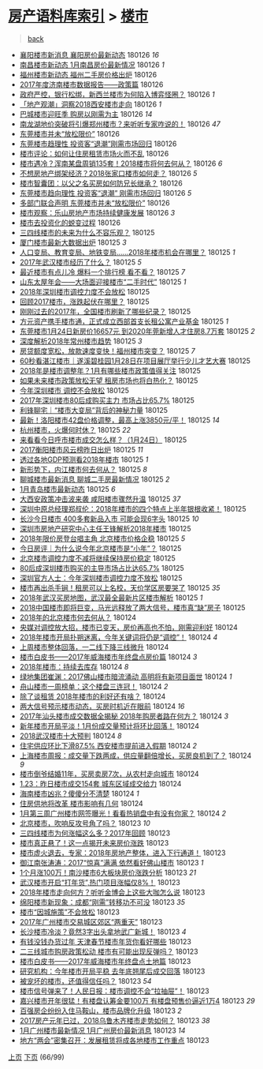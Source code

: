 [房产语料库索引](../../README.md)  > [楼市](楼市.md)
====
> [back](../README.md)

- [襄阳楼市新消息 襄阳房价最新动态](http://jkwz.applinzi.com/ittc/7062860211880985616.html#%E8%A5%84%E9%98%B3%E6%A5%BC%E5%B8%82%E6%96%B0%E6%B6%88%E6%81%AF+%E8%A5%84%E9%98%B3%E6%88%BF%E4%BB%B7%E6%9C%80%E6%96%B0%E5%8A%A8%E6%80%81) 180126 *16* 
- [南昌楼市新动态 1月南昌房价最新情况](http://jkwz.applinzi.com/ittc/7062860214158492688.html#%E5%8D%97%E6%98%8C%E6%A5%BC%E5%B8%82%E6%96%B0%E5%8A%A8%E6%80%81+1%E6%9C%88%E5%8D%97%E6%98%8C%E6%88%BF%E4%BB%B7%E6%9C%80%E6%96%B0%E6%83%85%E5%86%B5) 180126 *1* 
- [福州楼市新动态 福州二手房价格出炉](http://jkwz.applinzi.com/ittc/7062860213491598353.html#%E7%A6%8F%E5%B7%9E%E6%A5%BC%E5%B8%82%E6%96%B0%E5%8A%A8%E6%80%81+%E7%A6%8F%E5%B7%9E%E4%BA%8C%E6%89%8B%E6%88%BF%E4%BB%B7%E6%A0%BC%E5%87%BA%E7%82%89) 180126  
- [2017年度济南楼市数据报告——政策篇](http://jkwz.applinzi.com/ittc/7062859432034042887.html#2017%E5%B9%B4%E5%BA%A6%E6%B5%8E%E5%8D%97%E6%A5%BC%E5%B8%82%E6%95%B0%E6%8D%AE%E6%8A%A5%E5%91%8A%E2%80%94%E2%80%94%E6%94%BF%E7%AD%96%E7%AF%87) 180126  
- [政府严控，银行松绑，新西兰楼市为何陷入博弈怪圈？](http://jkwz.applinzi.com/ittc/7062831169186300939.html#%E6%94%BF%E5%BA%9C%E4%B8%A5%E6%8E%A7%EF%BC%8C%E9%93%B6%E8%A1%8C%E6%9D%BE%E7%BB%91%EF%BC%8C%E6%96%B0%E8%A5%BF%E5%85%B0%E6%A5%BC%E5%B8%82%E4%B8%BA%E4%BD%95%E9%99%B7%E5%85%A5%E5%8D%9A%E5%BC%88%E6%80%AA%E5%9C%88%EF%BC%9F) 180126 *1* 
- [「地产观潮」洞察2018西安楼市走向](http://jkwz.applinzi.com/ittc/7062827294282744838.html#%E3%80%8C%E5%9C%B0%E4%BA%A7%E8%A7%82%E6%BD%AE%E3%80%8D%E6%B4%9E%E5%AF%9F2018%E8%A5%BF%E5%AE%89%E6%A5%BC%E5%B8%82%E8%B5%B0%E5%90%91) 180126 *1* 
- [巴城楼市迎旺季 购房以刚需为主](http://jkwz.applinzi.com/ittc/7062827243653317649.html#%E5%B7%B4%E5%9F%8E%E6%A5%BC%E5%B8%82%E8%BF%8E%E6%97%BA%E5%AD%A3+%E8%B4%AD%E6%88%BF%E4%BB%A5%E5%88%9A%E9%9C%80%E4%B8%BA%E4%B8%BB) 180126 *14* 
- [南龙湖地价突破将引爆郑州楼市？来听听专家咋说的！](http://jkwz.applinzi.com/ittc/7062474820183147526.html#%E5%8D%97%E9%BE%99%E6%B9%96%E5%9C%B0%E4%BB%B7%E7%AA%81%E7%A0%B4%E5%B0%86%E5%BC%95%E7%88%86%E9%83%91%E5%B7%9E%E6%A5%BC%E5%B8%82%EF%BC%9F%E6%9D%A5%E5%90%AC%E5%90%AC%E4%B8%93%E5%AE%B6%E5%92%8B%E8%AF%B4%E7%9A%84%EF%BC%81) 180126 *47* 
- [东莞楼市并未“放松限价”](http://jkwz.applinzi.com/ittc/7062823346524128267.html#%E4%B8%9C%E8%8E%9E%E6%A5%BC%E5%B8%82%E5%B9%B6%E6%9C%AA%E2%80%9C%E6%94%BE%E6%9D%BE%E9%99%90%E4%BB%B7%E2%80%9D) 180126  
- [东莞楼市趋理性 投资客“退潮”刚需市场回归](http://jkwz.applinzi.com/ittc/7062821336479433744.html#%E4%B8%9C%E8%8E%9E%E6%A5%BC%E5%B8%82%E8%B6%8B%E7%90%86%E6%80%A7+%E6%8A%95%E8%B5%84%E5%AE%A2%E2%80%9C%E9%80%80%E6%BD%AE%E2%80%9D%E5%88%9A%E9%9C%80%E5%B8%82%E5%9C%BA%E5%9B%9E%E5%BD%92) 180126  
- [楼市评论：如何让住房租赁市场火而不乱](http://jkwz.applinzi.com/ittc/7062821325821707275.html#%E6%A5%BC%E5%B8%82%E8%AF%84%E8%AE%BA%EF%BC%9A%E5%A6%82%E4%BD%95%E8%AE%A9%E4%BD%8F%E6%88%BF%E7%A7%9F%E8%B5%81%E5%B8%82%E5%9C%BA%E7%81%AB%E8%80%8C%E4%B8%8D%E4%B9%B1) 180126  
- [楼市遇冷？浑南某盘周销135套！2018楼市将何去何从？](http://jkwz.applinzi.com/ittc/7062814707990135818.html#%E6%A5%BC%E5%B8%82%E9%81%87%E5%86%B7%EF%BC%9F%E6%B5%91%E5%8D%97%E6%9F%90%E7%9B%98%E5%91%A8%E9%94%80135%E5%A5%97%EF%BC%812018%E6%A5%BC%E5%B8%82%E5%B0%86%E4%BD%95%E5%8E%BB%E4%BD%95%E4%BB%8E%EF%BC%9F) 180126 *6* 
- [不想房地产绑架经济？2018张家口楼市如何走？](http://jkwz.applinzi.com/ittc/7062813588102579217.html#%E4%B8%8D%E6%83%B3%E6%88%BF%E5%9C%B0%E4%BA%A7%E7%BB%91%E6%9E%B6%E7%BB%8F%E6%B5%8E%EF%BC%9F2018%E5%BC%A0%E5%AE%B6%E5%8F%A3%E6%A5%BC%E5%B8%82%E5%A6%82%E4%BD%95%E8%B5%B0%EF%BC%9F) 180126 *5* 
- [楼市智囊团：以父之名买房如何防兄长继承？](http://jkwz.applinzi.com/ittc/7062806481592648710.html#%E6%A5%BC%E5%B8%82%E6%99%BA%E5%9B%8A%E5%9B%A2%EF%BC%9A%E4%BB%A5%E7%88%B6%E4%B9%8B%E5%90%8D%E4%B9%B0%E6%88%BF%E5%A6%82%E4%BD%95%E9%98%B2%E5%85%84%E9%95%BF%E7%BB%A7%E6%89%BF%EF%BC%9F) 180126  
- [东莞楼市趋向理性 投资客“退潮” 刚需市场回归](http://jkwz.applinzi.com/ittc/7062796254650565642.html#%E4%B8%9C%E8%8E%9E%E6%A5%BC%E5%B8%82%E8%B6%8B%E5%90%91%E7%90%86%E6%80%A7+%E6%8A%95%E8%B5%84%E5%AE%A2%E2%80%9C%E9%80%80%E6%BD%AE%E2%80%9D+%E5%88%9A%E9%9C%80%E5%B8%82%E5%9C%BA%E5%9B%9E%E5%BD%92) 180126 *5* 
- [多部门联合声明 东莞楼市并未“放松限价”](http://jkwz.applinzi.com/ittc/7062791038949655558.html#%E5%A4%9A%E9%83%A8%E9%97%A8%E8%81%94%E5%90%88%E5%A3%B0%E6%98%8E+%E4%B8%9C%E8%8E%9E%E6%A5%BC%E5%B8%82%E5%B9%B6%E6%9C%AA%E2%80%9C%E6%94%BE%E6%9D%BE%E9%99%90%E4%BB%B7%E2%80%9D) 180126  
- [楼市观察：乐山房地产市场持续健康发展](http://jkwz.applinzi.com/ittc/7062786228548535313.html#%E6%A5%BC%E5%B8%82%E8%A7%82%E5%AF%9F%EF%BC%9A%E4%B9%90%E5%B1%B1%E6%88%BF%E5%9C%B0%E4%BA%A7%E5%B8%82%E5%9C%BA%E6%8C%81%E7%BB%AD%E5%81%A5%E5%BA%B7%E5%8F%91%E5%B1%95) 180126 *3* 
- [楼市去投资化的蜕变过程](http://jkwz.applinzi.com/ittc/7062784472775132166.html#%E6%A5%BC%E5%B8%82%E5%8E%BB%E6%8A%95%E8%B5%84%E5%8C%96%E7%9A%84%E8%9C%95%E5%8F%98%E8%BF%87%E7%A8%8B) 180126  
- [三四线楼市的未来为什么不容乐观？](http://jkwz.applinzi.com/ittc/7062665602173240337.html#%E4%B8%89%E5%9B%9B%E7%BA%BF%E6%A5%BC%E5%B8%82%E7%9A%84%E6%9C%AA%E6%9D%A5%E4%B8%BA%E4%BB%80%E4%B9%88%E4%B8%8D%E5%AE%B9%E4%B9%90%E8%A7%82%EF%BC%9F) 180125  
- [厦门楼市最新大数据出炉](http://jkwz.applinzi.com/ittc/7062644002484913168.html#%E5%8E%A6%E9%97%A8%E6%A5%BC%E5%B8%82%E6%9C%80%E6%96%B0%E5%A4%A7%E6%95%B0%E6%8D%AE%E5%87%BA%E7%82%89) 180125 *3* 
- [人口变局、教育变局、地铁变局……2018年楼市机会在哪里？](http://jkwz.applinzi.com/ittc/7062628766478500874.html#%E4%BA%BA%E5%8F%A3%E5%8F%98%E5%B1%80%E3%80%81%E6%95%99%E8%82%B2%E5%8F%98%E5%B1%80%E3%80%81%E5%9C%B0%E9%93%81%E5%8F%98%E5%B1%80%E2%80%A6%E2%80%A62018%E5%B9%B4%E6%A5%BC%E5%B8%82%E6%9C%BA%E4%BC%9A%E5%9C%A8%E5%93%AA%E9%87%8C%EF%BC%9F) 180125 *1* 
- [2017年武汉楼市经历了什么？](http://jkwz.applinzi.com/ittc/7062614576502146065.html#2017%E5%B9%B4%E6%AD%A6%E6%B1%89%E6%A5%BC%E5%B8%82%E7%BB%8F%E5%8E%86%E4%BA%86%E4%BB%80%E4%B9%88%EF%BC%9F) 180125 *5* 
- [最近楼市有点儿冷 爆料一个排行榜 看不看？](http://jkwz.applinzi.com/ittc/7062593158536234000.html#%E6%9C%80%E8%BF%91%E6%A5%BC%E5%B8%82%E6%9C%89%E7%82%B9%E5%84%BF%E5%86%B7+%E7%88%86%E6%96%99%E4%B8%80%E4%B8%AA%E6%8E%92%E8%A1%8C%E6%A6%9C+%E7%9C%8B%E4%B8%8D%E7%9C%8B%EF%BC%9F) 180125 *7* 
- [山东太屋年会——大场面迎接楼市“二手时代”](http://jkwz.applinzi.com/ittc/7062591318079833094.html#%E5%B1%B1%E4%B8%9C%E5%A4%AA%E5%B1%8B%E5%B9%B4%E4%BC%9A%E2%80%94%E2%80%94%E5%A4%A7%E5%9C%BA%E9%9D%A2%E8%BF%8E%E6%8E%A5%E6%A5%BC%E5%B8%82%E2%80%9C%E4%BA%8C%E6%89%8B%E6%97%B6%E4%BB%A3%E2%80%9D) 180125 *1* 
- [2018年深圳楼市调控力度不会放松](http://jkwz.applinzi.com/ittc/7062591203571139600.html#2018%E5%B9%B4%E6%B7%B1%E5%9C%B3%E6%A5%BC%E5%B8%82%E8%B0%83%E6%8E%A7%E5%8A%9B%E5%BA%A6%E4%B8%8D%E4%BC%9A%E6%94%BE%E6%9D%BE) 180125  
- [回顾2017楼市，涨跌起伏在哪里？](http://jkwz.applinzi.com/ittc/7062589812840596487.html#%E5%9B%9E%E9%A1%BE2017%E6%A5%BC%E5%B8%82%EF%BC%8C%E6%B6%A8%E8%B7%8C%E8%B5%B7%E4%BC%8F%E5%9C%A8%E5%93%AA%E9%87%8C%EF%BC%9F) 180125  
- [刚刚过去的2017年，全国楼市刷新了哪些纪录？](http://jkwz.applinzi.com/ittc/7062588085047395338.html#%E5%88%9A%E5%88%9A%E8%BF%87%E5%8E%BB%E7%9A%842017%E5%B9%B4%EF%BC%8C%E5%85%A8%E5%9B%BD%E6%A5%BC%E5%B8%82%E5%88%B7%E6%96%B0%E4%BA%86%E5%93%AA%E4%BA%9B%E7%BA%AA%E5%BD%95%EF%BC%9F) 180125  
- [方元资产携手楼市通，正式成立西部首支长租公寓产业基金](http://jkwz.applinzi.com/ittc/7062578698740302854.html#%E6%96%B9%E5%85%83%E8%B5%84%E4%BA%A7%E6%90%BA%E6%89%8B%E6%A5%BC%E5%B8%82%E9%80%9A%EF%BC%8C%E6%AD%A3%E5%BC%8F%E6%88%90%E7%AB%8B%E8%A5%BF%E9%83%A8%E9%A6%96%E6%94%AF%E9%95%BF%E7%A7%9F%E5%85%AC%E5%AF%93%E4%BA%A7%E4%B8%9A%E5%9F%BA%E9%87%91) 180125 *1* 
- [东莞楼市1月24日新房价16657元 到2020年莞新增人才住房8.7万套](http://jkwz.applinzi.com/ittc/7062565840669377546.html#%E4%B8%9C%E8%8E%9E%E6%A5%BC%E5%B8%821%E6%9C%8824%E6%97%A5%E6%96%B0%E6%88%BF%E4%BB%B716657%E5%85%83+%E5%88%B02020%E5%B9%B4%E8%8E%9E%E6%96%B0%E5%A2%9E%E4%BA%BA%E6%89%8D%E4%BD%8F%E6%88%BF8.7%E4%B8%87%E5%A5%97) 180125 *2* 
- [深度解析2018年常州楼市趋势](http://jkwz.applinzi.com/ittc/7062564953603441671.html#%E6%B7%B1%E5%BA%A6%E8%A7%A3%E6%9E%902018%E5%B9%B4%E5%B8%B8%E5%B7%9E%E6%A5%BC%E5%B8%82%E8%B6%8B%E5%8A%BF) 180125 *3* 
- [房贷额度宽松，放款速度变快！福州楼市突变？](http://jkwz.applinzi.com/ittc/7062553589187085322.html#%E6%88%BF%E8%B4%B7%E9%A2%9D%E5%BA%A6%E5%AE%BD%E6%9D%BE%EF%BC%8C%E6%94%BE%E6%AC%BE%E9%80%9F%E5%BA%A6%E5%8F%98%E5%BF%AB%EF%BC%81%E7%A6%8F%E5%B7%9E%E6%A5%BC%E5%B8%82%E7%AA%81%E5%8F%98%EF%BC%9F) 180125 *7* 
- [60秒看湛江楼市｜遂溪碧桂园1月28日在项目展厅举行少儿才艺大赛](http://jkwz.applinzi.com/ittc/7062551530983392267.html#60%E7%A7%92%E7%9C%8B%E6%B9%9B%E6%B1%9F%E6%A5%BC%E5%B8%82%EF%BD%9C%E9%81%82%E6%BA%AA%E7%A2%A7%E6%A1%82%E5%9B%AD1%E6%9C%8828%E6%97%A5%E5%9C%A8%E9%A1%B9%E7%9B%AE%E5%B1%95%E5%8E%85%E4%B8%BE%E8%A1%8C%E5%B0%91%E5%84%BF%E6%89%8D%E8%89%BA%E5%A4%A7%E8%B5%9B) 180125  
- [2018年是楼市调整年？1月有哪些楼市政策值得关注](http://jkwz.applinzi.com/ittc/7062551213013206027.html#2018%E5%B9%B4%E6%98%AF%E6%A5%BC%E5%B8%82%E8%B0%83%E6%95%B4%E5%B9%B4%EF%BC%9F1%E6%9C%88%E6%9C%89%E5%93%AA%E4%BA%9B%E6%A5%BC%E5%B8%82%E6%94%BF%E7%AD%96%E5%80%BC%E5%BE%97%E5%85%B3%E6%B3%A8) 180125  
- [如果未来楼市政策放松无望 租房市场也将白热化？](http://jkwz.applinzi.com/ittc/7062535818160112647.html#%E5%A6%82%E6%9E%9C%E6%9C%AA%E6%9D%A5%E6%A5%BC%E5%B8%82%E6%94%BF%E7%AD%96%E6%94%BE%E6%9D%BE%E6%97%A0%E6%9C%9B+%E7%A7%9F%E6%88%BF%E5%B8%82%E5%9C%BA%E4%B9%9F%E5%B0%86%E7%99%BD%E7%83%AD%E5%8C%96%EF%BC%9F) 180125  
- [今年深圳楼市 调控不会放松](http://jkwz.applinzi.com/ittc/7062535167707448327.html#%E4%BB%8A%E5%B9%B4%E6%B7%B1%E5%9C%B3%E6%A5%BC%E5%B8%82+%E8%B0%83%E6%8E%A7%E4%B8%8D%E4%BC%9A%E6%94%BE%E6%9D%BE) 180125  
- [2017年深圳楼市80后成购买主力 市场占比65.7%](http://jkwz.applinzi.com/ittc/7062534449810375691.html#2017%E5%B9%B4%E6%B7%B1%E5%9C%B3%E6%A5%BC%E5%B8%8280%E5%90%8E%E6%88%90%E8%B4%AD%E4%B9%B0%E4%B8%BB%E5%8A%9B+%E5%B8%82%E5%9C%BA%E5%8D%A0%E6%AF%9465.7%25) 180125  
- [利锋聊宅｜“楼市大变局”背后的神秘力量](http://jkwz.applinzi.com/ittc/7062532171607065611.html#%E5%88%A9%E9%94%8B%E8%81%8A%E5%AE%85%EF%BD%9C%E2%80%9C%E6%A5%BC%E5%B8%82%E5%A4%A7%E5%8F%98%E5%B1%80%E2%80%9D%E8%83%8C%E5%90%8E%E7%9A%84%E7%A5%9E%E7%A7%98%E5%8A%9B%E9%87%8F) 180125  
- [最新！洛阳楼市42盘价格调整，最高上涨3850元/平！](http://jkwz.applinzi.com/ittc/7062531665300030480.html#%E6%9C%80%E6%96%B0%EF%BC%81%E6%B4%9B%E9%98%B3%E6%A5%BC%E5%B8%8242%E7%9B%98%E4%BB%B7%E6%A0%BC%E8%B0%83%E6%95%B4%EF%BC%8C%E6%9C%80%E9%AB%98%E4%B8%8A%E6%B6%A83850%E5%85%83%2F%E5%B9%B3%EF%BC%81) 180125 *14* 
- [杭州楼市，火爆何时休？](http://jkwz.applinzi.com/ittc/7062524985652806673.html#%E6%9D%AD%E5%B7%9E%E6%A5%BC%E5%B8%82%EF%BC%8C%E7%81%AB%E7%88%86%E4%BD%95%E6%97%B6%E4%BC%91%EF%BC%9F) 180125 *22* 
- [来看看今日呼市楼市成交怎么样？（1月24日）](http://jkwz.applinzi.com/ittc/7062515082997531664.html#%E6%9D%A5%E7%9C%8B%E7%9C%8B%E4%BB%8A%E6%97%A5%E5%91%BC%E5%B8%82%E6%A5%BC%E5%B8%82%E6%88%90%E4%BA%A4%E6%80%8E%E4%B9%88%E6%A0%B7%EF%BC%9F%EF%BC%881%E6%9C%8824%E6%97%A5%EF%BC%89) 180125  
- [2017衡阳楼市风云榜昨日出炉](http://jkwz.applinzi.com/ittc/7062511235805742096.html#2017%E8%A1%A1%E9%98%B3%E6%A5%BC%E5%B8%82%E9%A3%8E%E4%BA%91%E6%A6%9C%E6%98%A8%E6%97%A5%E5%87%BA%E7%82%89) 180125 *11* 
- [透过各地GDP预测看2018年楼市](http://jkwz.applinzi.com/ittc/7062503706811958288.html#%E9%80%8F%E8%BF%87%E5%90%84%E5%9C%B0GDP%E9%A2%84%E6%B5%8B%E7%9C%8B2018%E5%B9%B4%E6%A5%BC%E5%B8%82) 180125 *1* 
- [新形势下，内江楼市何去何从？](http://jkwz.applinzi.com/ittc/7062491240996537350.html#%E6%96%B0%E5%BD%A2%E5%8A%BF%E4%B8%8B%EF%BC%8C%E5%86%85%E6%B1%9F%E6%A5%BC%E5%B8%82%E4%BD%95%E5%8E%BB%E4%BD%95%E4%BB%8E%EF%BC%9F) 180125 *8* 
- [聊城楼市最新消息 聊城二手房最新情况](http://jkwz.applinzi.com/ittc/7062487352365024262.html#%E8%81%8A%E5%9F%8E%E6%A5%BC%E5%B8%82%E6%9C%80%E6%96%B0%E6%B6%88%E6%81%AF+%E8%81%8A%E5%9F%8E%E4%BA%8C%E6%89%8B%E6%88%BF%E6%9C%80%E6%96%B0%E6%83%85%E5%86%B5) 180125 *2* 
- [1月青岛楼市最新动态](http://jkwz.applinzi.com/ittc/7062487336065958928.html#1%E6%9C%88%E9%9D%92%E5%B2%9B%E6%A5%BC%E5%B8%82%E6%9C%80%E6%96%B0%E5%8A%A8%E6%80%81) 180125 *6* 
- [大西安政策冲击波来袭 咸阳楼市骤然升温](http://jkwz.applinzi.com/ittc/7062481838939833354.html#%E5%A4%A7%E8%A5%BF%E5%AE%89%E6%94%BF%E7%AD%96%E5%86%B2%E5%87%BB%E6%B3%A2%E6%9D%A5%E8%A2%AD+%E5%92%B8%E9%98%B3%E6%A5%BC%E5%B8%82%E9%AA%A4%E7%84%B6%E5%8D%87%E6%B8%A9) 180125 *37* 
- [深圳中原总经理郑叔伦：2018年楼市的四个特点上半年银根收紧！](http://jkwz.applinzi.com/ittc/7062476944887514119.html#%E6%B7%B1%E5%9C%B3%E4%B8%AD%E5%8E%9F%E6%80%BB%E7%BB%8F%E7%90%86%E9%83%91%E5%8F%94%E4%BC%A6%EF%BC%9A2018%E5%B9%B4%E6%A5%BC%E5%B8%82%E7%9A%84%E5%9B%9B%E4%B8%AA%E7%89%B9%E7%82%B9%E4%B8%8A%E5%8D%8A%E5%B9%B4%E9%93%B6%E6%A0%B9%E6%94%B6%E7%B4%A7%EF%BC%81) 180125  
- [长沙今日楼市 400多套新品入市 可能会现6字头](http://jkwz.applinzi.com/ittc/7062476510005298187.html#%E9%95%BF%E6%B2%99%E4%BB%8A%E6%97%A5%E6%A5%BC%E5%B8%82+400%E5%A4%9A%E5%A5%97%E6%96%B0%E5%93%81%E5%85%A5%E5%B8%82+%E5%8F%AF%E8%83%BD%E4%BC%9A%E7%8E%B06%E5%AD%97%E5%A4%B4) 180125 *10* 
- [深圳市房地产研究中心主任王锋解析2018年楼市](http://jkwz.applinzi.com/ittc/7062452059473708043.html#%E6%B7%B1%E5%9C%B3%E5%B8%82%E6%88%BF%E5%9C%B0%E4%BA%A7%E7%A0%94%E7%A9%B6%E4%B8%AD%E5%BF%83%E4%B8%BB%E4%BB%BB%E7%8E%8B%E9%94%8B%E8%A7%A3%E6%9E%902018%E5%B9%B4%E6%A5%BC%E5%B8%82) 180125  
- [2018年限价房登台唱主角 北京楼市价格企稳](http://jkwz.applinzi.com/ittc/7062451144423375882.html#2018%E5%B9%B4%E9%99%90%E4%BB%B7%E6%88%BF%E7%99%BB%E5%8F%B0%E5%94%B1%E4%B8%BB%E8%A7%92+%E5%8C%97%E4%BA%AC%E6%A5%BC%E5%B8%82%E4%BB%B7%E6%A0%BC%E4%BC%81%E7%A8%B3) 180125 *5* 
- [今日房评｜为什么说今年北京楼市是“小年”？](http://jkwz.applinzi.com/ittc/7062446927616934929.html#%E4%BB%8A%E6%97%A5%E6%88%BF%E8%AF%84%EF%BD%9C%E4%B8%BA%E4%BB%80%E4%B9%88%E8%AF%B4%E4%BB%8A%E5%B9%B4%E5%8C%97%E4%BA%AC%E6%A5%BC%E5%B8%82%E6%98%AF%E2%80%9C%E5%B0%8F%E5%B9%B4%E2%80%9D%EF%BC%9F) 180125  
- [北京楼市调控力度不减将继续保持房价稳定](http://jkwz.applinzi.com/ittc/7062443735407657994.html#%E5%8C%97%E4%BA%AC%E6%A5%BC%E5%B8%82%E8%B0%83%E6%8E%A7%E5%8A%9B%E5%BA%A6%E4%B8%8D%E5%87%8F%E5%B0%86%E7%BB%A7%E7%BB%AD%E4%BF%9D%E6%8C%81%E6%88%BF%E4%BB%B7%E7%A8%B3%E5%AE%9A) 180125  
- [80后成深圳楼市购买的主导市场占比达65.7%](http://jkwz.applinzi.com/ittc/7062443727790801937.html#80%E5%90%8E%E6%88%90%E6%B7%B1%E5%9C%B3%E6%A5%BC%E5%B8%82%E8%B4%AD%E4%B9%B0%E7%9A%84%E4%B8%BB%E5%AF%BC%E5%B8%82%E5%9C%BA%E5%8D%A0%E6%AF%94%E8%BE%BE65.7%25) 180125  
- [深圳官方人士：今年深圳楼市调控力度不放松](http://jkwz.applinzi.com/ittc/7062442347868980235.html#%E6%B7%B1%E5%9C%B3%E5%AE%98%E6%96%B9%E4%BA%BA%E5%A3%AB%EF%BC%9A%E4%BB%8A%E5%B9%B4%E6%B7%B1%E5%9C%B3%E6%A5%BC%E5%B8%82%E8%B0%83%E6%8E%A7%E5%8A%9B%E5%BA%A6%E4%B8%8D%E6%94%BE%E6%9D%BE) 180125  
- [楼市再出杀手锏！租房可以上名校，天价学区房要哭了](http://jkwz.applinzi.com/ittc/7062442010420446219.html#%E6%A5%BC%E5%B8%82%E5%86%8D%E5%87%BA%E6%9D%80%E6%89%8B%E9%94%8F%EF%BC%81%E7%A7%9F%E6%88%BF%E5%8F%AF%E4%BB%A5%E4%B8%8A%E5%90%8D%E6%A0%A1%EF%BC%8C%E5%A4%A9%E4%BB%B7%E5%AD%A6%E5%8C%BA%E6%88%BF%E8%A6%81%E5%93%AD%E4%BA%86) 180125 *35* 
- [2018年武汉买房地图，武汉最全最新片区楼市解析](http://jkwz.applinzi.com/ittc/7062433746769150982.html#2018%E5%B9%B4%E6%AD%A6%E6%B1%89%E4%B9%B0%E6%88%BF%E5%9C%B0%E5%9B%BE%EF%BC%8C%E6%AD%A6%E6%B1%89%E6%9C%80%E5%85%A8%E6%9C%80%E6%96%B0%E7%89%87%E5%8C%BA%E6%A5%BC%E5%B8%82%E8%A7%A3%E6%9E%90) 180125 *1* 
- [2018中国楼市即将巨变，马光远释放了两大信号，楼市真“缺”房子](http://jkwz.applinzi.com/ittc/7062339739418362897.html#2018%E4%B8%AD%E5%9B%BD%E6%A5%BC%E5%B8%82%E5%8D%B3%E5%B0%86%E5%B7%A8%E5%8F%98%EF%BC%8C%E9%A9%AC%E5%85%89%E8%BF%9C%E9%87%8A%E6%94%BE%E4%BA%86%E4%B8%A4%E5%A4%A7%E4%BF%A1%E5%8F%B7%EF%BC%8C%E6%A5%BC%E5%B8%82%E7%9C%9F%E2%80%9C%E7%BC%BA%E2%80%9D%E6%88%BF%E5%AD%90) 180125  
- [2018年的北京楼市何去何从？](http://jkwz.applinzi.com/ittc/7062274302378771473.html#2018%E5%B9%B4%E7%9A%84%E5%8C%97%E4%BA%AC%E6%A5%BC%E5%B8%82%E4%BD%95%E5%8E%BB%E4%BD%95%E4%BB%8E%EF%BC%9F) 180124  
- [央媒对调控放大招，楼市已变天，房价再高也不怕，刚需迎利好](http://jkwz.applinzi.com/ittc/7062245008445277200.html#%E5%A4%AE%E5%AA%92%E5%AF%B9%E8%B0%83%E6%8E%A7%E6%94%BE%E5%A4%A7%E6%8B%9B%EF%BC%8C%E6%A5%BC%E5%B8%82%E5%B7%B2%E5%8F%98%E5%A4%A9%EF%BC%8C%E6%88%BF%E4%BB%B7%E5%86%8D%E9%AB%98%E4%B9%9F%E4%B8%8D%E6%80%95%EF%BC%8C%E5%88%9A%E9%9C%80%E8%BF%8E%E5%88%A9%E5%A5%BD) 180124  
- [2018年楼市开局扑朔迷离，今年关键词将仍是“调控”！](http://jkwz.applinzi.com/ittc/7062224906828121105.html#2018%E5%B9%B4%E6%A5%BC%E5%B8%82%E5%BC%80%E5%B1%80%E6%89%91%E6%9C%94%E8%BF%B7%E7%A6%BB%EF%BC%8C%E4%BB%8A%E5%B9%B4%E5%85%B3%E9%94%AE%E8%AF%8D%E5%B0%86%E4%BB%8D%E6%98%AF%E2%80%9C%E8%B0%83%E6%8E%A7%E2%80%9D%EF%BC%81) 180124 *4* 
- [上周楼市整体回落，一二线下降三线微升](http://jkwz.applinzi.com/ittc/7062193825659749386.html#%E4%B8%8A%E5%91%A8%E6%A5%BC%E5%B8%82%E6%95%B4%E4%BD%93%E5%9B%9E%E8%90%BD%EF%BC%8C%E4%B8%80%E4%BA%8C%E7%BA%BF%E4%B8%8B%E9%99%8D%E4%B8%89%E7%BA%BF%E5%BE%AE%E5%8D%87) 180124  
- [楼市白皮书——2017年威海楼市年终盘点房价篇](http://jkwz.applinzi.com/ittc/7062190172278359056.html#%E6%A5%BC%E5%B8%82%E7%99%BD%E7%9A%AE%E4%B9%A6%E2%80%94%E2%80%942017%E5%B9%B4%E5%A8%81%E6%B5%B7%E6%A5%BC%E5%B8%82%E5%B9%B4%E7%BB%88%E7%9B%98%E7%82%B9%E6%88%BF%E4%BB%B7%E7%AF%87) 180124 *3* 
- [2018年楼市：持续去库存](http://jkwz.applinzi.com/ittc/7062189748171310086.html#2018%E5%B9%B4%E6%A5%BC%E5%B8%82%EF%BC%9A%E6%8C%81%E7%BB%AD%E5%8E%BB%E5%BA%93%E5%AD%98) 180124 *8* 
- [绿地集团崔渊：2017佛山楼市暗流涌动 高明将有新项目面世](http://jkwz.applinzi.com/ittc/7062178207166366730.html#%E7%BB%BF%E5%9C%B0%E9%9B%86%E5%9B%A2%E5%B4%94%E6%B8%8A%EF%BC%9A2017%E4%BD%9B%E5%B1%B1%E6%A5%BC%E5%B8%82%E6%9A%97%E6%B5%81%E6%B6%8C%E5%8A%A8+%E9%AB%98%E6%98%8E%E5%B0%86%E6%9C%89%E6%96%B0%E9%A1%B9%E7%9B%AE%E9%9D%A2%E4%B8%96) 180124 *1* 
- [舟山楼市一周榜单：这个楼盘三连冠！](http://jkwz.applinzi.com/ittc/7062167397115364362.html#%E8%88%9F%E5%B1%B1%E6%A5%BC%E5%B8%82%E4%B8%80%E5%91%A8%E6%A6%9C%E5%8D%95%EF%BC%9A%E8%BF%99%E4%B8%AA%E6%A5%BC%E7%9B%98%E4%B8%89%E8%BF%9E%E5%86%A0%EF%BC%81) 180124 *2* 
- [除了谈租赁 2018年楼市的利好还有啥？](http://jkwz.applinzi.com/ittc/7062158940207318032.html#%E9%99%A4%E4%BA%86%E8%B0%88%E7%A7%9F%E8%B5%81+2018%E5%B9%B4%E6%A5%BC%E5%B8%82%E7%9A%84%E5%88%A9%E5%A5%BD%E8%BF%98%E6%9C%89%E5%95%A5%EF%BC%9F) 180124  
- [两大信号预示楼市动态，买房时机近在眼前](http://jkwz.applinzi.com/ittc/7062154244394583050.html#%E4%B8%A4%E5%A4%A7%E4%BF%A1%E5%8F%B7%E9%A2%84%E7%A4%BA%E6%A5%BC%E5%B8%82%E5%8A%A8%E6%80%81%EF%BC%8C%E4%B9%B0%E6%88%BF%E6%97%B6%E6%9C%BA%E8%BF%91%E5%9C%A8%E7%9C%BC%E5%89%8D) 180124 *16* 
- [2017年汕头楼市成交数据全揭秘 2018年购房者路在何方？](http://jkwz.applinzi.com/ittc/7062138403267544081.html#2017%E5%B9%B4%E6%B1%95%E5%A4%B4%E6%A5%BC%E5%B8%82%E6%88%90%E4%BA%A4%E6%95%B0%E6%8D%AE%E5%85%A8%E6%8F%AD%E7%A7%98+2018%E5%B9%B4%E8%B4%AD%E6%88%BF%E8%80%85%E8%B7%AF%E5%9C%A8%E4%BD%95%E6%96%B9%EF%BC%9F) 180124 *3* 
- [新年楼市开局平淡！1月份成交量预计将环比回落！](http://jkwz.applinzi.com/ittc/7062115883973870602.html#%E6%96%B0%E5%B9%B4%E6%A5%BC%E5%B8%82%E5%BC%80%E5%B1%80%E5%B9%B3%E6%B7%A1%EF%BC%811%E6%9C%88%E4%BB%BD%E6%88%90%E4%BA%A4%E9%87%8F%E9%A2%84%E8%AE%A1%E5%B0%86%E7%8E%AF%E6%AF%94%E5%9B%9E%E8%90%BD%EF%BC%81) 180124  
- [2018武汉楼市十大预判](http://jkwz.applinzi.com/ittc/7062108237094978571.html#2018%E6%AD%A6%E6%B1%89%E6%A5%BC%E5%B8%82%E5%8D%81%E5%A4%A7%E9%A2%84%E5%88%A4) 180124 *8* 
- [住宅供应环比下滑87.5% 西安楼市提前进入假期](http://jkwz.applinzi.com/ittc/7062102627486008337.html#%E4%BD%8F%E5%AE%85%E4%BE%9B%E5%BA%94%E7%8E%AF%E6%AF%94%E4%B8%8B%E6%BB%9187.5%25+%E8%A5%BF%E5%AE%89%E6%A5%BC%E5%B8%82%E6%8F%90%E5%89%8D%E8%BF%9B%E5%85%A5%E5%81%87%E6%9C%9F) 180124 *2* 
- [上海楼市周报：成交量下跌两成，供应量翻倍增长，买房良机到了？](http://jkwz.applinzi.com/ittc/7062087421942826001.html#%E4%B8%8A%E6%B5%B7%E6%A5%BC%E5%B8%82%E5%91%A8%E6%8A%A5%EF%BC%9A%E6%88%90%E4%BA%A4%E9%87%8F%E4%B8%8B%E8%B7%8C%E4%B8%A4%E6%88%90%EF%BC%8C%E4%BE%9B%E5%BA%94%E9%87%8F%E7%BF%BB%E5%80%8D%E5%A2%9E%E9%95%BF%EF%BC%8C%E4%B9%B0%E6%88%BF%E8%89%AF%E6%9C%BA%E5%88%B0%E4%BA%86%EF%BC%9F) 180124 *9* 
- [楼市倒爷结婚11年，买房卖房7次，从农村走向城市](http://jkwz.applinzi.com/ittc/7062086617265603591.html#%E6%A5%BC%E5%B8%82%E5%80%92%E7%88%B7%E7%BB%93%E5%A9%9A11%E5%B9%B4%EF%BC%8C%E4%B9%B0%E6%88%BF%E5%8D%96%E6%88%BF7%E6%AC%A1%EF%BC%8C%E4%BB%8E%E5%86%9C%E6%9D%91%E8%B5%B0%E5%90%91%E5%9F%8E%E5%B8%82) 180124  
- [1.23：昨日楼市成交154套 城东区域成交给力](http://jkwz.applinzi.com/ittc/7062077420209701898.html#1.23%EF%BC%9A%E6%98%A8%E6%97%A5%E6%A5%BC%E5%B8%82%E6%88%90%E4%BA%A4154%E5%A5%97+%E5%9F%8E%E4%B8%9C%E5%8C%BA%E5%9F%9F%E6%88%90%E4%BA%A4%E7%BB%99%E5%8A%9B) 180124  
- [海南楼市凶兆？傻傻分不清楚](http://jkwz.applinzi.com/ittc/7062064819048285190.html#%E6%B5%B7%E5%8D%97%E6%A5%BC%E5%B8%82%E5%87%B6%E5%85%86%EF%BC%9F%E5%82%BB%E5%82%BB%E5%88%86%E4%B8%8D%E6%B8%85%E6%A5%9A) 180124 *1* 
- [住房供地将改革 楼市影响有几何](http://jkwz.applinzi.com/ittc/7062046404002710534.html#%E4%BD%8F%E6%88%BF%E4%BE%9B%E5%9C%B0%E5%B0%86%E6%94%B9%E9%9D%A9+%E6%A5%BC%E5%B8%82%E5%BD%B1%E5%93%8D%E6%9C%89%E5%87%A0%E4%BD%95) 180124  
- [1月第三周广州楼市网签曝光！看看热销盘中有没有你家？](http://jkwz.applinzi.com/ittc/7062045579620647942.html#1%E6%9C%88%E7%AC%AC%E4%B8%89%E5%91%A8%E5%B9%BF%E5%B7%9E%E6%A5%BC%E5%B8%82%E7%BD%91%E7%AD%BE%E6%9B%9D%E5%85%89%EF%BC%81%E7%9C%8B%E7%9C%8B%E7%83%AD%E9%94%80%E7%9B%98%E4%B8%AD%E6%9C%89%E6%B2%A1%E6%9C%89%E4%BD%A0%E5%AE%B6%EF%BC%9F) 180124 *2* 
- [北京楼市，吹响反攻号角了吗？](http://jkwz.applinzi.com/ittc/7061920632210457607.html#%E5%8C%97%E4%BA%AC%E6%A5%BC%E5%B8%82%EF%BC%8C%E5%90%B9%E5%93%8D%E5%8F%8D%E6%94%BB%E5%8F%B7%E8%A7%92%E4%BA%86%E5%90%97%EF%BC%9F) 180123 *10* 
- [三四线楼市为何涨幅这么多？2017年回顾](http://jkwz.applinzi.com/ittc/7061903669048378384.html#%E4%B8%89%E5%9B%9B%E7%BA%BF%E6%A5%BC%E5%B8%82%E4%B8%BA%E4%BD%95%E6%B6%A8%E5%B9%85%E8%BF%99%E4%B9%88%E5%A4%9A%EF%BC%9F2017%E5%B9%B4%E5%9B%9E%E9%A1%BE) 180123  
- [楼市真正悬了！这一点揭开未来房价涨跌](http://jkwz.applinzi.com/ittc/7061902685471507472.html#%E6%A5%BC%E5%B8%82%E7%9C%9F%E6%AD%A3%E6%82%AC%E4%BA%86%EF%BC%81%E8%BF%99%E4%B8%80%E7%82%B9%E6%8F%AD%E5%BC%80%E6%9C%AA%E6%9D%A5%E6%88%BF%E4%BB%B7%E6%B6%A8%E8%B7%8C) 180123  
- [楼市虚火退去，专家：2018年房地产整体，进入下行通道！](http://jkwz.applinzi.com/ittc/7061896071867794443.html#%E6%A5%BC%E5%B8%82%E8%99%9A%E7%81%AB%E9%80%80%E5%8E%BB%EF%BC%8C%E4%B8%93%E5%AE%B6%EF%BC%9A2018%E5%B9%B4%E6%88%BF%E5%9C%B0%E4%BA%A7%E6%95%B4%E4%BD%93%EF%BC%8C%E8%BF%9B%E5%85%A5%E4%B8%8B%E8%A1%8C%E9%80%9A%E9%81%93%EF%BC%81) 180123  
- [御江南张涛涛：2017“惊喜”满满 依然看好佛山楼市](http://jkwz.applinzi.com/ittc/7061880505840960522.html#%E5%BE%A1%E6%B1%9F%E5%8D%97%E5%BC%A0%E6%B6%9B%E6%B6%9B%EF%BC%9A2017%E2%80%9C%E6%83%8A%E5%96%9C%E2%80%9D%E6%BB%A1%E6%BB%A1+%E4%BE%9D%E7%84%B6%E7%9C%8B%E5%A5%BD%E4%BD%9B%E5%B1%B1%E6%A5%BC%E5%B8%82) 180123 *1* 
- [1个月涨100万！南沙楼市6大板块房价涨跌分析](http://jkwz.applinzi.com/ittc/7061842297845449735.html#1%E4%B8%AA%E6%9C%88%E6%B6%A8100%E4%B8%87%EF%BC%81%E5%8D%97%E6%B2%99%E6%A5%BC%E5%B8%826%E5%A4%A7%E6%9D%BF%E5%9D%97%E6%88%BF%E4%BB%B7%E6%B6%A8%E8%B7%8C%E5%88%86%E6%9E%90) 180123 *21* 
- [武汉楼市开启“打年货”,热门项目涨幅仅8%！](http://jkwz.applinzi.com/ittc/7061832795100283910.html#%E6%AD%A6%E6%B1%89%E6%A5%BC%E5%B8%82%E5%BC%80%E5%90%AF%E2%80%9C%E6%89%93%E5%B9%B4%E8%B4%A7%E2%80%9D%2C%E7%83%AD%E9%97%A8%E9%A1%B9%E7%9B%AE%E6%B6%A8%E5%B9%85%E4%BB%858%25%EF%BC%81) 180123  
- [2018年楼市走向何方？听听金博会上这些大咖怎么说](http://jkwz.applinzi.com/ittc/7061820701281879051.html#2018%E5%B9%B4%E6%A5%BC%E5%B8%82%E8%B5%B0%E5%90%91%E4%BD%95%E6%96%B9%EF%BC%9F%E5%90%AC%E5%90%AC%E9%87%91%E5%8D%9A%E4%BC%9A%E4%B8%8A%E8%BF%99%E4%BA%9B%E5%A4%A7%E5%92%96%E6%80%8E%E4%B9%88%E8%AF%B4) 180123  
- [绵阳楼市新现象：成都“刚需”转移功不可没](http://jkwz.applinzi.com/ittc/7061820364068226064.html#%E7%BB%B5%E9%98%B3%E6%A5%BC%E5%B8%82%E6%96%B0%E7%8E%B0%E8%B1%A1%EF%BC%9A%E6%88%90%E9%83%BD%E2%80%9C%E5%88%9A%E9%9C%80%E2%80%9D%E8%BD%AC%E7%A7%BB%E5%8A%9F%E4%B8%8D%E5%8F%AF%E6%B2%A1) 180123 *35* 
- [楼市“因城施策”不会放松](http://jkwz.applinzi.com/ittc/7061808342693839882.html#%E6%A5%BC%E5%B8%82%E2%80%9C%E5%9B%A0%E5%9F%8E%E6%96%BD%E7%AD%96%E2%80%9D%E4%B8%8D%E4%BC%9A%E6%94%BE%E6%9D%BE) 180123  
- [2017年广州楼市交易城区郊区“两重天”](http://jkwz.applinzi.com/ittc/7061807859623265297.html#2017%E5%B9%B4%E5%B9%BF%E5%B7%9E%E6%A5%BC%E5%B8%82%E4%BA%A4%E6%98%93%E5%9F%8E%E5%8C%BA%E9%83%8A%E5%8C%BA%E2%80%9C%E4%B8%A4%E9%87%8D%E5%A4%A9%E2%80%9D) 180123  
- [长沙楼市冷淡？竟然3字出头拿地武广新城！](http://jkwz.applinzi.com/ittc/7061804352744719366.html#%E9%95%BF%E6%B2%99%E6%A5%BC%E5%B8%82%E5%86%B7%E6%B7%A1%EF%BC%9F%E7%AB%9F%E7%84%B63%E5%AD%97%E5%87%BA%E5%A4%B4%E6%8B%BF%E5%9C%B0%E6%AD%A6%E5%B9%BF%E6%96%B0%E5%9F%8E%EF%BC%81) 180123 *4* 
- [有钱没钱办货过年 天津春节楼市年货你看好哪些](http://jkwz.applinzi.com/ittc/7061804371807831047.html#%E6%9C%89%E9%92%B1%E6%B2%A1%E9%92%B1%E5%8A%9E%E8%B4%A7%E8%BF%87%E5%B9%B4+%E5%A4%A9%E6%B4%A5%E6%98%A5%E8%8A%82%E6%A5%BC%E5%B8%82%E5%B9%B4%E8%B4%A7%E4%BD%A0%E7%9C%8B%E5%A5%BD%E5%93%AA%E4%BA%9B) 180123  
- [二三线城市购房政策松动 楼市有可能出现反弹吗？](http://jkwz.applinzi.com/ittc/7061803514236240906.html#%E4%BA%8C%E4%B8%89%E7%BA%BF%E5%9F%8E%E5%B8%82%E8%B4%AD%E6%88%BF%E6%94%BF%E7%AD%96%E6%9D%BE%E5%8A%A8+%E6%A5%BC%E5%B8%82%E6%9C%89%E5%8F%AF%E8%83%BD%E5%87%BA%E7%8E%B0%E5%8F%8D%E5%BC%B9%E5%90%97%EF%BC%9F) 180123  
- [楼市白皮书——2017年威海楼市年终盘点土地篇](http://jkwz.applinzi.com/ittc/7061803359197987850.html#%E6%A5%BC%E5%B8%82%E7%99%BD%E7%9A%AE%E4%B9%A6%E2%80%94%E2%80%942017%E5%B9%B4%E5%A8%81%E6%B5%B7%E6%A5%BC%E5%B8%82%E5%B9%B4%E7%BB%88%E7%9B%98%E7%82%B9%E5%9C%9F%E5%9C%B0%E7%AF%87) 180123  
- [研究机构：今年楼市开局平稳 去年底翘尾后成交回落](http://jkwz.applinzi.com/ittc/7061797305336726535.html#%E7%A0%94%E7%A9%B6%E6%9C%BA%E6%9E%84%EF%BC%9A%E4%BB%8A%E5%B9%B4%E6%A5%BC%E5%B8%82%E5%BC%80%E5%B1%80%E5%B9%B3%E7%A8%B3+%E5%8E%BB%E5%B9%B4%E5%BA%95%E7%BF%98%E5%B0%BE%E5%90%8E%E6%88%90%E4%BA%A4%E5%9B%9E%E8%90%BD) 180123  
- [被宠坏的楼市，还值得信任吗？](http://jkwz.applinzi.com/ittc/7061795770183713798.html#%E8%A2%AB%E5%AE%A0%E5%9D%8F%E7%9A%84%E6%A5%BC%E5%B8%82%EF%BC%8C%E8%BF%98%E5%80%BC%E5%BE%97%E4%BF%A1%E4%BB%BB%E5%90%97%EF%BC%9F) 180123 *54* 
- [楼市信号弹来了！人民日报：楼市调控不会“拉抽屉”！](http://jkwz.applinzi.com/ittc/7061781297171530763.html#%E6%A5%BC%E5%B8%82%E4%BF%A1%E5%8F%B7%E5%BC%B9%E6%9D%A5%E4%BA%86%EF%BC%81%E4%BA%BA%E6%B0%91%E6%97%A5%E6%8A%A5%EF%BC%9A%E6%A5%BC%E5%B8%82%E8%B0%83%E6%8E%A7%E4%B8%8D%E4%BC%9A%E2%80%9C%E6%8B%89%E6%8A%BD%E5%B1%89%E2%80%9D%EF%BC%81) 180123  
- [嘉兴楼市开年很猛！有楼盘认筹金要100万 有楼盘预售价逼近1万4](http://jkwz.applinzi.com/ittc/7061776014806352906.html#%E5%98%89%E5%85%B4%E6%A5%BC%E5%B8%82%E5%BC%80%E5%B9%B4%E5%BE%88%E7%8C%9B%EF%BC%81%E6%9C%89%E6%A5%BC%E7%9B%98%E8%AE%A4%E7%AD%B9%E9%87%91%E8%A6%81100%E4%B8%87+%E6%9C%89%E6%A5%BC%E7%9B%98%E9%A2%84%E5%94%AE%E4%BB%B7%E9%80%BC%E8%BF%911%E4%B8%874) 180123 *29* 
- [百强房企纷纷入住马鞍山，楼市品牌化升级](http://jkwz.applinzi.com/ittc/7061771020623414279.html#%E7%99%BE%E5%BC%BA%E6%88%BF%E4%BC%81%E7%BA%B7%E7%BA%B7%E5%85%A5%E4%BD%8F%E9%A9%AC%E9%9E%8D%E5%B1%B1%EF%BC%8C%E6%A5%BC%E5%B8%82%E5%93%81%E7%89%8C%E5%8C%96%E5%8D%87%E7%BA%A7) 180123 *2* 
- [2017房产元年已过，2018乌鲁木齐楼市走势如何？](http://jkwz.applinzi.com/ittc/7061760514311324678.html#2017%E6%88%BF%E4%BA%A7%E5%85%83%E5%B9%B4%E5%B7%B2%E8%BF%87%EF%BC%8C2018%E4%B9%8C%E9%B2%81%E6%9C%A8%E9%BD%90%E6%A5%BC%E5%B8%82%E8%B5%B0%E5%8A%BF%E5%A6%82%E4%BD%95%EF%BC%9F) 180123 *38* 
- [1月广州楼市最新情况 1月广州房价最新消息](http://jkwz.applinzi.com/ittc/7061760502915400715.html#1%E6%9C%88%E5%B9%BF%E5%B7%9E%E6%A5%BC%E5%B8%82%E6%9C%80%E6%96%B0%E6%83%85%E5%86%B5+1%E6%9C%88%E5%B9%BF%E5%B7%9E%E6%88%BF%E4%BB%B7%E6%9C%80%E6%96%B0%E6%B6%88%E6%81%AF) 180123 *14* 
- [地方“两会”密集召开：发展租赁将成各地楼市工作重点](http://jkwz.applinzi.com/ittc/7061747441475257360.html#%E5%9C%B0%E6%96%B9%E2%80%9C%E4%B8%A4%E4%BC%9A%E2%80%9D%E5%AF%86%E9%9B%86%E5%8F%AC%E5%BC%80%EF%BC%9A%E5%8F%91%E5%B1%95%E7%A7%9F%E8%B5%81%E5%B0%86%E6%88%90%E5%90%84%E5%9C%B0%E6%A5%BC%E5%B8%82%E5%B7%A5%E4%BD%9C%E9%87%8D%E7%82%B9) 180123  


 [上页](楼市67.md) [下页](楼市65.md)          (66/99)
